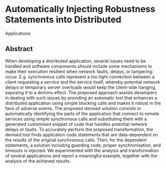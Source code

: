 # Automatically Injecting Robustness Statements into Distributed
Applications

## Abstract
When developing a distributed application, several issues need to be handled and software components should include some mechanisms to make their execution resilient when network faults, delays, or tampering occur. 
E.g. synchronous calls represent a too tight connection between a client requesting a service and the service itself, whereby potential network delays or temporary server overloads would keep the client-side hanging, exposing it to a domino effect. 
The proposed approach assists developers in dealing with such issues by providing an automatic tool that enhances a distributed application using simple blocking calls and makes it robust in the face of adverse events.
The proposed devised solution consists in automatically identifying the parts of the application that connect to remote services using simple synchronous calls and substituting them with a generated customised snippet of code that handles potential network delays or faults. To accurately perform the proposed transformation, the devised tool finds application code statements that are data-dependent on the results of the original synchronous calls. 
Then, for the dependent statements, a solution including guarding code, proper synchronisation, and timeouts is injected. We experimented with the analysis and transformation of several applications and report a meaningful example, together with the analysis of the achieved results.
